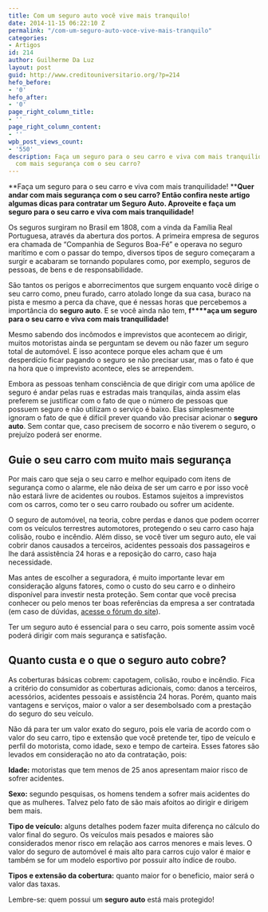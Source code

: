 ```yaml
---
title: Com um seguro auto você vive mais tranquilo!
date: 2014-11-15 06:22:10 Z
permalink: "/com-um-seguro-auto-voce-vive-mais-tranquilo"
categories:
- Artigos
id: 214
author: Guilherme Da Luz
layout: post
guid: http://www.creditouniversitario.org/?p=214
hefo_before:
- '0'
hefo_after:
- '0'
page_right_column_title:
- ''
page_right_column_content:
- ''
wpb_post_views_count:
- '550'
description: Faça um seguro para o seu carro e viva com mais tranquilidade! Quer andar
  com mais segurança com o seu carro?
---
```


<!-- CDC.net.br -->

<!-- CDC.net.br -->

<ins class="adsbygoogle" data-ad-client="ca-pub-6237350903754200" data-ad-slot="8919055419"></ins>

**Faça um seguro para o seu carro e viva com mais tranquilidade! ****Quer andar com mais segurança com o seu carro? Então confira neste artigo algumas dicas para contratar um Seguro Auto. Aproveite e faça um seguro para o seu carro e viva com mais tranquilidade!**

Os seguros surgiram no Brasil em 1808, com a vinda da Família Real Portuguesa, através da abertura dos portos. A primeira empresa de seguros era chamada de “Companhia de Seguros Boa-Fé” e operava no seguro marítimo e com o passar do tempo, diversos tipos de seguro começaram a surgir e acabaram se tornando populares como, por exemplo, seguros de pessoas, de bens e de responsabilidade.

São tantos os perigos e aborrecimentos que surgem enquanto você dirige o seu carro como, pneu furado, carro atolado longe da sua casa, buraco na pista e mesmo a perca da chave, que é nessas horas que percebemos a importância do **seguro auto**. E se você ainda não tem, **f****aça um seguro para o seu carro e viva com mais tranquilidade!**

Mesmo sabendo dos incômodos e imprevistos que acontecem ao dirigir, muitos motoristas ainda se perguntam se devem ou não fazer um seguro total de automóvel. E isso acontece porque eles acham que é um desperdício ficar pagando o seguro se não precisar usar, mas o fato é que na hora que o imprevisto acontece, eles se arrependem.

Embora as pessoas tenham consciência de que dirigir com uma apólice de seguro é andar pelas ruas e estradas mais tranquilas, ainda assim elas preferem se justificar com o fato de que o número de pessoas que possuem seguro e não utilizam o serviço é baixo. Elas simplesmente ignoram o fato de que é difícil prever quando vão precisar acionar o **seguro auto**. Sem contar que, caso precisem de socorro e não tiverem o seguro, o prejuízo poderá ser enorme.

## Guie o seu carro com muito mais segurança

Por mais caro que seja o seu carro e melhor equipado com itens de segurança como o alarme, ele não deixa de ser um carro e por isso você não estará livre de acidentes ou roubos. Estamos sujeitos a imprevistos com os carros, como ter o seu carro roubado ou sofrer um acidente.

O seguro de automóvel, na teoria, cobre perdas e danos que podem ocorrer com os veículos terrestres automotores, protegendo o seu carro caso haja colisão, roubo e incêndio. Além disso, se você tiver um seguro auto, ele vai cobrir danos causados a terceiros, acidentes pessoais dos passageiros e lhe dará assistência 24 horas e a reposição do carro, caso haja necessidade.

Mas antes de escolher a seguradora, é muito importante levar em consideração alguns fatores, como o custo do seu carro e o dinheiro disponível para investir nesta proteção. Sem contar que você precisa conhecer ou pelo menos ter boas referências da empresa a ser contratada (em caso de dúvidas, [acesse o fórum do site](/)).

Ter um seguro auto é essencial para o seu carro, pois somente assim você poderá dirigir com mais segurança e satisfação.

## Quanto custa e o que o seguro auto cobre?

As coberturas básicas cobrem: capotagem, colisão, roubo e incêndio. Fica a critério do consumidor as coberturas adicionais, como: danos a terceiros, acessórios, acidentes pessoais e assistência 24 horas. Porém, quanto mais vantagens e serviços, maior o valor a ser desembolsado com a prestação do seguro do seu veículo.

Não dá para ter um valor exato do seguro, pois ele varia de acordo com o valor do seu carro, tipo e extensão que você pretende ter, tipo de veículo e perfil do motorista, como idade, sexo e tempo de carteira. Esses fatores são levados em consideração no ato da contratação, pois:

**Idade:** motoristas que tem menos de 25 anos apresentam maior risco de sofrer acidentes.

**Sexo:** segundo pesquisas, os homens tendem a sofrer mais acidentes do que as mulheres. Talvez pelo fato de são mais afoitos ao dirigir e dirigem bem mais.

**Tipo de veículo:** alguns detalhes podem fazer muita diferença no cálculo do valor final do seguro. Os veículos mais pesados e maiores são considerados menor risco em relação aos carros menores e mais leves. O valor do seguro de automóvel é mais alto para carros cujo valor é maior e também se for um modelo esportivo por possuir alto índice de roubo.

**Tipos e extensão da cobertura:** quanto maior for o beneficio, maior será o valor das taxas.

Lembre-se: quem possui um **seguro auto** está mais protegido!